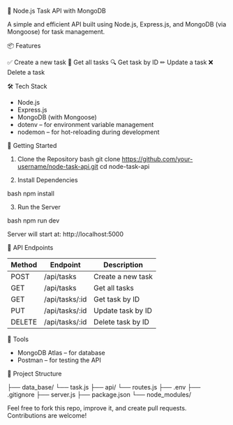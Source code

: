 🧩 Node.js Task API with MongoDB

A simple and efficient API built using Node.js, Express.js, and MongoDB (via Mongoose) for task management.

📦 Features

✅ Create a new task
📄 Get all tasks
🔍 Get task by ID
✏ Update a task
❌ Delete a task

🛠 Tech Stack

* Node.js
* Express.js
* MongoDB (with Mongoose)
* dotenv – for environment variable management
* nodemon – for hot-reloading during development

🚀 Getting Started

1. Clone the Repository
bash
git clone https://github.com/your-username/node-task-api.git
cd node-task-api

2. Install Dependencies

bash
npm install

3. Run the Server

bash
npm run dev

Server will start at: http://localhost:5000

📮 API Endpoints

| Method | Endpoint | Description |
| --- | --- | --- |
| POST | /api/tasks | Create a new task |
| GET | /api/tasks | Get all tasks |
| GET | /api/tasks/:id | Get task by ID |
| PUT | /api/tasks/:id | Update task by ID |
| DELETE | /api/tasks/:id | Delete task by ID |

🔗 Tools

- MongoDB Atlas – for database
- Postman – for testing the API

📁 Project Structure

├── data_base/
    └── task.js
├── api/
    └── routes.js
├── .env
├── .gitignore
├── server.js
├── package.json
└── node_modules/

Feel free to fork this repo, improve it, and create pull requests. Contributions are welcome!
